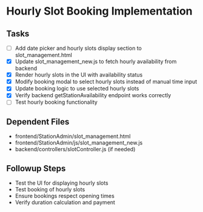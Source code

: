 # Hourly Slot Booking Implementation

## Tasks
- [ ] Add date picker and hourly slots display section to slot_management.html
- [x] Update slot_management_new.js to fetch hourly availability from backend
- [x] Render hourly slots in the UI with availability status
- [x] Modify booking modal to select hourly slots instead of manual time input
- [x] Update booking logic to use selected hourly slots
- [x] Verify backend getStationAvailability endpoint works correctly
- [ ] Test hourly booking functionality

## Dependent Files
- frontend/StationAdmin/slot_management.html
- frontend/StationAdmin/js/slot_management_new.js
- backend/controllers/slotController.js (if needed)

## Followup Steps
- Test the UI for displaying hourly slots
- Test booking of hourly slots
- Ensure bookings respect opening times
- Verify duration calculation and payment
